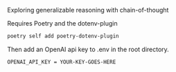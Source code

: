 Exploring generalizable reasoning with chain-of-thought


Requires Poetry and the dotenv-plugin
```bash
poetry self add poetry-dotenv-plugin
```
Then add an OpenAI api key to .env in the root directory.
```
OPENAI_API_KEY = YOUR-KEY-GOES-HERE
```
